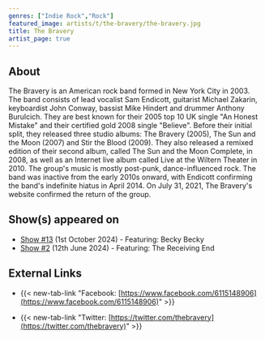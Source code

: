 ```yaml
---
genres: ["Indie Rock","Rock"]
featured_image: artists/t/the-bravery/the-bravery.jpg
title: The Bravery
artist_page: true
---
```

## About

The Bravery is an American rock band formed in New York City in 2003. The band consists of lead vocalist Sam Endicott, guitarist Michael Zakarin, keyboardist John Conway, bassist Mike Hindert and drummer Anthony Burulcich. They are best known for their 2005 top 10 UK single "An Honest Mistake" and their certified gold 2008 single "Believe". Before their initial split, they released three studio albums: The Bravery (2005), The Sun and the Moon (2007) and Stir the Blood (2009). They also released a remixed edition of their second album, called The Sun and the Moon Complete, in 2008, as well as an Internet live album called Live at the Wiltern Theater in 2010. The group's music is mostly post-punk, dance-influenced rock.
The band was inactive from the early 2010s onward, with Endicott confirming the band's indefinite hiatus in April 2014. On July 31, 2021, The Bravery's website confirmed the return of the group.

## Show(s) appeared on

- [Show #13](/shows/featuring-becky-becky/) (1st October 2024) - Featuring: Becky Becky
- [Show #2](/shows/featuring-the-receiving-end/) (12th June 2024) - Featuring: The Receiving End

## External Links

- {{< new-tab-link "Facebook: [https://www.facebook.com/6115148906](https://www.facebook.com/6115148906)" >}}


- {{< new-tab-link "Twitter: [https://twitter.com/thebravery](https://twitter.com/thebravery)" >}}


